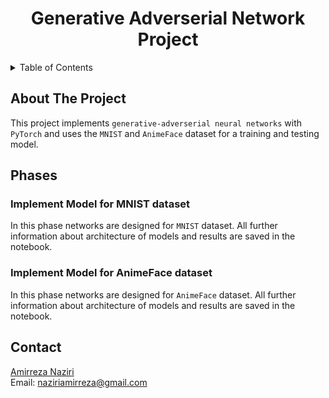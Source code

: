 <div align="center">
  
  <h1 align="center">Generative Adverserial Network Project</h1>
</div>

<details>
  <summary>Table of Contents</summary>
  <ol>
    <li>
      <a href="#about-the-project">About The Project</a>
    </li>
    <li>
      <a href="#Phases">Phases</a>
      <ul>
        <li><a href="#Phase1">Impelent Model for MNIST dataset</a></li>
        <li><a href="#Phase2">Impelent Model for AnimeFace dataset</a></li>
      </ul>
    </li>
    <li><a href="#contact">Contact</a></li> 
  </ol>
</details>

## About The Project
This project implements `generative-adverserial neural networks` with `PyTorch` and uses the `MNIST` and `AnimeFace` dataset for a training and testing model. 


## Phases  

<h3 id="Phase1">Implement Model for MNIST dataset</h3>  

In this phase networks are designed for `MNIST` dataset. All further information about architecture of models and results are saved in the notebook.

<h3 id="Phase2">Implement Model for AnimeFace dataset</h3>  
  
In this phase networks are designed for `AnimeFace` dataset. All further information about architecture of models and results are saved in the notebook.  



## Contact
[Amirreza Naziri](https://github.com/Amir79Naziri)  
Email: naziriamirreza@gmail.com  



